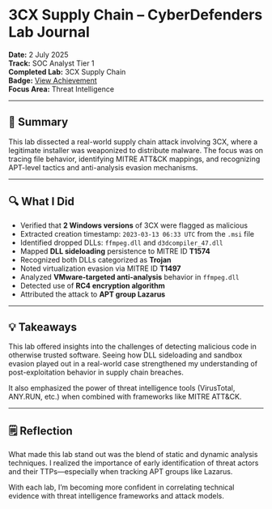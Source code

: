 # 3CX Supply Chain – CyberDefenders Lab Journal  
**Date:** 2 July 2025  
**Track:** SOC Analyst Tier 1  
**Completed Lab:** 3CX Supply Chain  
**Badge:** [View Achievement](https://cyberdefenders.org/blueteam-ctf-challenges/achievements/suryansh7s/3cx-supply-chain/)  
**Focus Area:** Threat Intelligence

---

## 🧠 Summary

This lab dissected a real-world supply chain attack involving 3CX, where a legitimate installer was weaponized to distribute malware. The focus was on tracing file behavior, identifying MITRE ATT&CK mappings, and recognizing APT-level tactics and anti-analysis evasion mechanisms.

---

## 🔍 What I Did

- Verified that **2 Windows versions** of 3CX were flagged as malicious  
- Extracted creation timestamp: `2023-03-13 06:33 UTC` from the `.msi` file  
- Identified dropped DLLs: `ffmpeg.dll` and `d3dcompiler_47.dll`  
- Mapped **DLL sideloading** persistence to MITRE ID **T1574**  
- Recognized both DLLs categorized as **Trojan**  
- Noted virtualization evasion via MITRE ID **T1497**  
- Analyzed **VMware-targeted anti-analysis** behavior in `ffmpeg.dll`  
- Detected use of **RC4 encryption algorithm**  
- Attributed the attack to **APT group Lazarus**

---

## 💡 Takeaways

This lab offered insights into the challenges of detecting malicious code in otherwise trusted software. Seeing how DLL sideloading and sandbox evasion played out in a real-world case strengthened my understanding of post-exploitation behavior in supply chain breaches.

It also emphasized the power of threat intelligence tools (VirusTotal, ANY.RUN, etc.) when combined with frameworks like MITRE ATT&CK.

---

## 🗒️ Reflection

What made this lab stand out was the blend of static and dynamic analysis techniques. I realized the importance of early identification of threat actors and their TTPs—especially when tracking APT groups like Lazarus.

With each lab, I’m becoming more confident in correlating technical evidence with threat intelligence frameworks and attack models.
